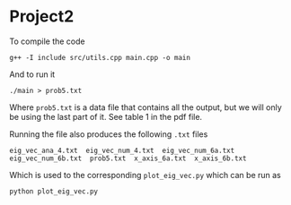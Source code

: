 # Project2

To compile the code
```Shell
g++ -I include src/utils.cpp main.cpp -o main
```

And to run it
```Shell
./main > prob5.txt
```

Where `prob5.txt` is a data file that contains all the output, but we will only be using the last part of it. 
See table 1 in the pdf file. 

Running the file also produces the following `.txt` files
```Shell
eig_vec_ana_4.txt  eig_vec_num_4.txt  eig_vec_num_6a.txt  eig_vec_num_6b.txt  prob5.txt  x_axis_6a.txt  x_axis_6b.txt
```

Which is used to the corresponding `plot_eig_vec.py` which can be run as

```Shell
python plot_eig_vec.py
```

